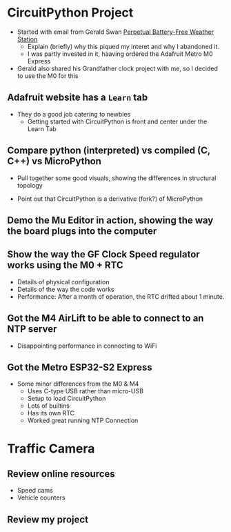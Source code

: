 # CircuitPython Project

* Started with email from Gerald Swan [Perpetual Battery-Free Weather Station](https://makezine.com/projects/perpetual-battery-free-weather-station/)
    * Explain (briefly) why this piqued my interet and why I abandoned it.
    * I was partly invested in it, haaving ordered the Adafruit Metro M0 Express
* Gerald also shared his Grandfather clock project with me, so I decided to use the M0 for this

## Adafruit website has a `Learn` tab

* They do a good job catering to newbies
    * Getting started with CircuitPython is front and center under the Learn Tab

## Compare python (interpreted) vs compiled (C, C++) vs MicroPython

* Pull together some good visuals, showing the differences in structural topology

* Point out that CircuitPython is a derivative (fork?) of MicroPython

## Demo the Mu Editor in action, showing the way the board plugs into the computer

## Show the way the GF Clock Speed regulator works using the M0 + RTC
    
* Details of physical configuration
* Details of the way the code works
* Performance: After a month of operation, the RTC drifted about 1 minute.

## Got the M4 AirLift to be able to connect to an NTP server

* Disappointing performance in connecting to WiFi

## Got the Metro ESP32-S2 Express

* Some minor differences from the M0 & M4
    * Uses C-type USB rather than micro-USB
    * Setup to load CircuitPython
    * Lots of builtins
    * Has its own RTC
    * Worked great running NTP Connection

# Traffic Camera

## Review online resources

* Speed cams
* Vehicle counters

## Review my project

